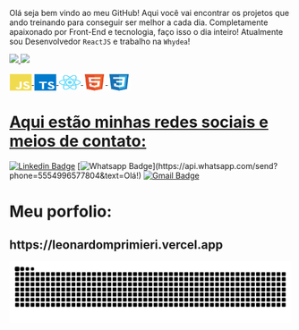 Olá seja bem vindo ao meu GitHub! 
Aqui você vai encontrar os projetos que ando treinando para conseguir ser melhor a cada dia.
Completamente apaixonado por Front-End e tecnologia, faço isso o dia inteiro! 
Atualmente sou Desenvolvedor `ReactJS` e trabalho na `Whydea`! 

 <div>
  <a href="https://github.com/leonardoprimieri">
  <img height="180em" src="https://github-readme-stats.vercel.app/api?username=leonardoprimieri&show_icons=true&theme=tokyonight&include_all_commits=true&count_private=true"/>
  <img height="180em" src="https://github-readme-stats.vercel.app/api/top-langs/?username=leonardoprimieri&layout=compact&langs_count=7&theme=tokyonight"/>
</div>
<div style="display: inline_block"><br>
  <img align="center" alt="Leo-Js" height="30" width="40" src="https://raw.githubusercontent.com/devicons/devicon/master/icons/javascript/javascript-plain.svg">
  <img align="center" alt="Leo-Ts" height="30" width="40" src="https://raw.githubusercontent.com/devicons/devicon/master/icons/typescript/typescript-plain.svg">
  <img align="center" alt="Leo-React" height="30" width="40" src="https://raw.githubusercontent.com/devicons/devicon/master/icons/react/react-original.svg">
  <img align="center" alt="Leo-HTML" height="30" width="40" src="https://raw.githubusercontent.com/devicons/devicon/master/icons/html5/html5-original.svg">
  <img align="center" alt="Leo-CSS" height="30" width="40" src="https://raw.githubusercontent.com/devicons/devicon/master/icons/css3/css3-original.svg">
</div>

 ## 
 
# Aqui estão minhas redes sociais e meios de contato: 

 <div> 
 
[![Linkedin Badge](https://img.shields.io/badge/-LinkedIn-blue?style=flat-square&logo=Linkedin&logoColor=white&link=https://www.linkedin.com/in/leonardo-merlo-primieri-534211197/)](https://www.linkedin.com/in/leonardo-merlo-primieri-534211197/)
[![Whatsapp Badge](https://img.shields.io/badge/-Whatsapp-4CA143?style=flat-square&labelColor=4CA143&logo=whatsapp&logoColor=white&link=https://api.whatsapp.com/send?phone=5554996577804&text=Olá!)](https://api.whatsapp.com/send?phone=5554996577804&text=Olá!)
[![Gmail Badge](https://img.shields.io/badge/-Gmail-c14438?style=flat-square&logo=Gmail&logoColor=white&link=mailto:leo.primieri@gmail.com)](mailto:leo.primieri@gmail.com)
<br>
  <h1>Meu porfolio:</h1> <h2>https://leonardomprimieri.vercel.app</h2>
 
  ![Snake animation](https://github.com/leonardoprimieri/leonardoprimieri/blob/output/github-contribution-grid-snake.svg)
 
</div>
 







